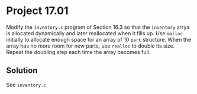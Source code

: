# Project 17.01

Modify the `inventory.c` program of Section 16.3 so that the `inventory` arrya is
allocated dynamically and later reallocated when it fills up. Use `malloc`
initially to allocate enough space for an array of 10 `part` structure. When the
array has no more room for new parts, use `realloc` to double its size. Repeat the
doubling step each time the array becomes full.

## Solution

See `inventory.c`
